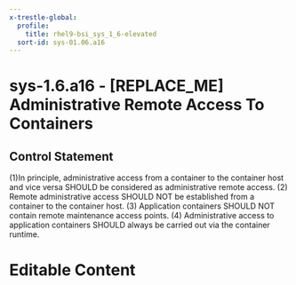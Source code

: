 ```yaml
---
x-trestle-global:
  profile:
    title: rhel9-bsi_sys_1_6-elevated
  sort-id: sys-01.06.a16
---
```


# sys-1.6.a16 - \[REPLACE_ME\] Administrative Remote Access To Containers

## Control Statement

(1)In principle, administrative access from a container to the container host and vice versa SHOULD be considered as administrative remote access. (2) Remote administrative access SHOULD NOT be established from a container to the container host. (3) Application containers SHOULD NOT contain remote maintenance access points. (4) Administrative access to application containers SHOULD always be carried out via the container runtime.

# Editable Content

<!-- Make additions and edits below -->
<!-- The above represents the contents of the control as received by the profile, prior to additions. -->
<!-- If the profile makes additions to the control, they will appear below. -->
<!-- The above markdown may not be edited but you may edit the content below, and/or introduce new additions to be made by the profile. -->
<!-- If there is a yaml header at the top, parameter values may be edited. Use --set-parameters to incorporate the changes during assembly. -->
<!-- The content here will then replace what is in the profile for this control, after running profile-assemble. -->
<!-- The current profile has no added parts for this control, but you may add new ones here. -->
<!-- Each addition must have a heading either of the form ## Control my_addition_name -->
<!-- or ## Part a. (where the a. refers to one of the control statement labels.) -->
<!-- "## Control" parts are new parts added after the statement part. -->
<!-- "## Part" parts are new parts added into the top-level statement part with that label. -->
<!-- Subparts may be added with nested hash levels of the form ### My Subpart Name -->
<!-- underneath the parent ## Control or ## Part being added -->
<!-- See https://oscal-compass.github.io/compliance-trestle/tutorials/ssp_profile_catalog_authoring/ssp_profile_catalog_authoring for guidance. -->
